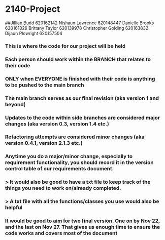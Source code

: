 # 2140-Project
##Jillian Budd
620162142
Nishaun Lawrence
620148447
Danielle Brooks
620161829
Brittany Taylor 
620139978
Christopher Golding
620163832
Dijaun Plowright
620157504




### This is where the code for our project will be held
### Each person should work within the BRANCH that relates to their code
### ONLY when EVERYONE is finished with their code is anything to be pushed to the main branch
### The main branch serves as our final revision (aka version 1 and beyond)
### Updates to the code within side branches are considered major changes (aka version 0.3, version 1.4 etc.)
### Refactoring attempts are considered minor changes (aka version 0.4.1, version 2.1.3 etc.)
### Anytime you do a major/minor change, especially to requirement functionality, you should record it in the version control table of our requirements document.
### > It would also be good to have a txt file to keep track of the things you need to work on/already completed.
### > A txt file with all the functions/classes you use would also be helpful
### It would be good to aim for two final version. One on by Nov 22, and the last on Nov 27. That gives us enough time to ensure the code works and covers most of the document

